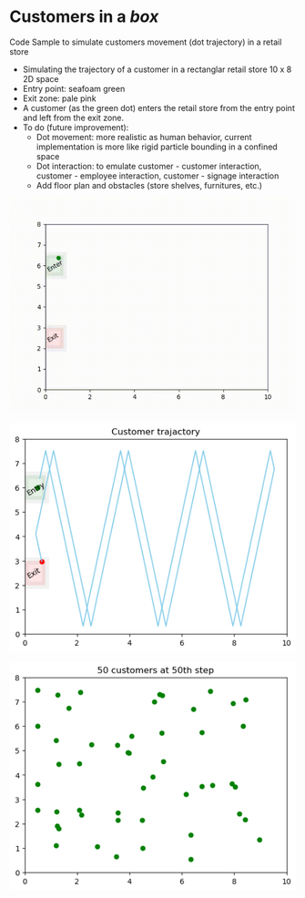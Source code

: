 # Customers in a *box*
Code Sample to simulate customers movement (dot trajectory) in a retail store

- Simulating the trajectory of a customer in a rectanglar retail store 10 x 8 2D space
- Entry point: seafoam green
- Exit zone: pale pink
- A customer (as the green dot) enters the retail store from the entry point and left from the exit zone.
- To do (future improvement):
  - Dot movement: more realistic as human behavior, current implementation is more like rigid particle bounding in a confined space
  - Dot interaction: to emulate customer - customer interaction, customer - employee interaction, customer - signage interaction
  - Add floor plan and obstacles (store shelves, furnitures, etc.)
    
<p align="center">
  <img src="https://github.com/er1czz/trajectory_simulation/blob/main/demo_1dot_tracking.gif" alt="animated" />
</p>

<p align="center">
  <img src="https://github.com/er1czz/trajectory_simulation/blob/main/traj.png"/>
</p>

<p align="center">
  <img src="https://github.com/er1czz/trajectory_simulation/blob/main/trajs.png"/>
</p>
